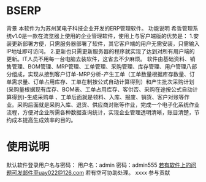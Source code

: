 # BSERP
背景
本软件为为苏州某电子科技企业开发的ERP管理软件。
功能说明
希哲管理系统v1.0是一款在流览器上使用的企业管理软件，使用上与客户端版的优势是：
1.安装更新部署方便，只需服务器部署了软件，其它客户端的用户无需安装，只需输入IP地址即可访问。
2.更新也只需更新服务器的程序就实现了达到对所有用户端的更新。IT人员不用每一台电脑去装软件，这省去不少麻烦。
软件由基础资料、销售管理、BOM管理、MRP管理、工单管理、采购管理、库存管理、用户管理八部分组成，实现从接到客户订单-MRP分析-产生工单（工单数量根据库存数量、订单需求量、订单占用库存、工单在制按公式自动计算得到）和产生批次采购计划(采购量根据现有库存、BOM表、工单占用库存、客供否、采购在途按公式自动计算得到)-生成采购单
、工单后面就是领料、入库、报废、销货、客户对账等作业。采购后面就是采购入库、退货、供应商对账等作业，完成一个电子化系统作业流程，方便对企业所需各种数据查询统计，实现企业管理透明清晰，账目清楚，节约成本提高生成效率的目的。

# 使用说明
默认软件登录用户名与密码： 用户名：admin 密码：admin555
若有软件上的问题可发邮件至uay022@126.com 若有空可协助处理。
xxxx
参与贡献